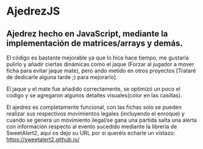 # AjedrezJS
Ajedrez hecho en JavaScript, mediante la implementación de matrices/arrays y demás.
----------------
El código es bastante mejorable ya que lo hice hace tiempo, me gustaría pulirlo y añadir ciertas dinámicas como el jaque (Forzar al jugador a mover ficha para evitar jaque mate), pero ando metido en otros proyectos [Trataré de dedicarle alguna tarde ;) para mejorarlo].<br>

El jaque y el mate fue añadido correctamente, se optimizó un poco el codigo y se agregaron algunos detalles visuales(color en las casillas).<br>

El ajedrez es completamente funcional, con las fichas solo se pueden realizar sus respectivos movimientos legales (incluyendo el enroque) y cuando se genera un movimiento ilegal/se gana una partida salta una alerta con información respecto al evento sucedido mediante la librería de SweetAlert2, aquí os dejo su URL por si queréis echarle un vistazo:
https://sweetalert2.github.io/